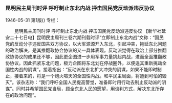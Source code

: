 ### 昆明民主周刊时评  呼吁制止东北内战  抨击国民党反动派违反协议

1946-05-31
第1版()
专栏：

　　昆明民主周刊时评
    呼吁制止东北内战
    抨击国民党反动派违反协议
    【新华社延安二十七日电】昆明民主周刊三卷六期刊载时评“立即制止东北内战”文称：“国民党的反动分子违反国共双方协议，以大军源源开入东北，引起冲突，拖延东北问题的政治解决，是其推翻政协会协议的又一具体表现。反动派觉得在政治上部分推翻政协协议的成果还不够，因此更企图进一步用军事力量挑起内战，进而全面推翻政协协议。因此抓紧东北问题，极力企图将东北划在停战圈外，以便逞其重新挑动全国性内战的阴谋”。接着指出：“反动派在东北扩大冲突的阴谋，如果不能即时制止，接着来的，将是一个炮火喧天的全国性内战。和平民主局面，将遭到可怕的毁灭”。该杂志称：“我们呼吁全国人民提高警觉，准备即时用行动去制止反动派的阴谋”。同时并希望国民党当局，顾全东北人民的愿望，用谈判方式，解决东北所存在的政治问题”。
